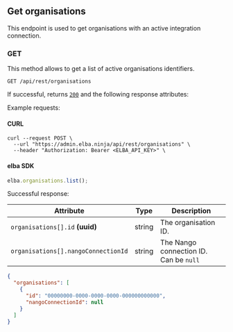 ## Get organisations

This endpoint is used to get organisations with an active integration connection.

### GET

This method allows to get a list of active organisations identifiers.

```text
GET /api/rest/organisations
```

If successful, returns [`200`](rest/index.md#status-codes) and the following response attributes:

Example requests:

#### CURL

```shell
curl --request POST \
  --url "https://admin.elba.ninja/api/rest/organisations" \
  --header "Authorization: Bearer <ELBA_API_KEY>" \
```

#### elba SDK

```javascript
elba.organisations.list();
```

Successful response:

| Attribute                           | Type   | Description                            |
| ----------------------------------- | ------ | -------------------------------------- |
| `organisations[].id` **(uuid)**     | string | The organisation ID.                   |
| `organisations[].nangoConnectionId` | string | The Nango connection ID. Can be `null` |

```json
{
  "organisations": [
    {
      "id": "00000000-0000-0000-0000-000000000000",
      "nangoConnectionId": null
    }
  ]
}
```
